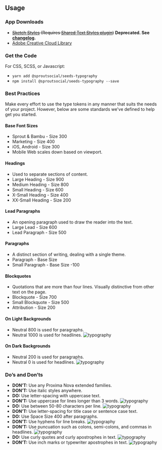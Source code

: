## Usage

### App Downloads

- <del><a href="seeds/downloads/seeds-typography.json" download>Sketch Styles</a> (Requires [Shared Text Styles plugin](https://github.com/nilshoenson/shared-text-styles))</del> **Deprecated. See [changelog](#changelog).**
- [Adobe Creative Cloud Library](https://assets.adobe.com/assets/libraries/a4c2bfd3-f701-470c-ab88-1ba696d9f628e)


### Get the Code

For CSS, SCSS, or Javascript:

- `yarn add @sproutsocial/seeds-typography`
- `npm install @sproutsocial/seeds-typography --save`


### Best Practices

Make every effort to use the type tokens in any manner that suits the needs of your project. However, below are some standards we've defined to help get you started.

#### Base Font Sizes
- Sprout & Bambu - Size 300
- Marketing - Size 400
- iOS, Android - Size 300
- Mobile Web scales down based on viewport.

#### Headings
- Used to separate sections of content.
- Large Heading - Size 900
- Medium Heading - Size 800
- Small Heading - Size 600
- X-Small Heading - Size 400
- XX-Small Heading - Size 200

#### Lead Paragraphs
- An opening paragraph used to draw the reader into the text.
- Large Lead - Size 600
- Lead Paragraph - Size 500

#### Paragraphs
- A distinct section of writing, dealing with a single theme.
- Paragraph - Base Size
- Small Paragraph - Base Size -100

#### Blockquotes
- Quotations that are more than four lines. Visually distinctive from other text on the page.
- Blockquote - Size 700
- Small Blockquote - Size 500
- Attribution - Size 200

#### On Light Backgrounds
- Neutral 800 is used for paragraphs.
- Neutral 1000 is used for headlines.
    ![typography](/assets/SEEDS-Type-LightBackground.svg)

#### On Dark Backgrounds
- Neutral 200 is used for paragraphs.
- Neutral 0 is used for headlines.
    ![typography](/assets/SEEDS-Type-DarkBackground.svg)


### Do’s and Don’ts
- **DON’T:** Use any Proxima Nova extended families.
- **DON’T:** Use italic styles anywhere.
- **DO:** Use letter-spacing with uppercase text.
- **DON’T:** Use uppercase for lines longer than 3 words.
    ![typography](/assets/SEEDS-Type-Dont-Uppercase.svg)
- **DO:** Use between 50-80 characters per line.
    ![typography](/assets/SEEDS-Type-Do-Characters.svg)
- **DON’T:** Use letter-spacing for title case or sentence case text.
- **DO:** Use Space Size 400 after paragraphs.
- **DON’T:** Use hyphens for line breaks.
    ![typography](/assets/SEEDS-Type-Dont-Hyphens.svg)
- **DON’T:** Use puncuation such as colons, semi-colons, and commas in headlines.
    ![typography](/assets/SEEDS-Type-Dont-Puncuation.svg)
- **DO:** Use curly quotes and curly apostrophes in text.
    ![typography](/assets/SEEDS-Type-Do-CurlyQuotes.svg)
- **DON’T:** Use inch marks or typewriter apostrophes in text.
    ![typography](/assets/SEEDS-Type-Dont-InchMarks.svg)
